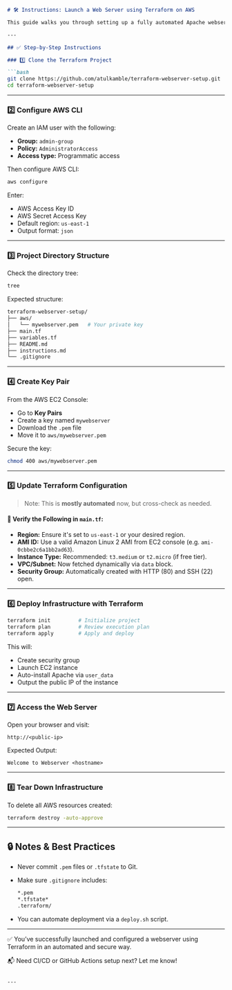 ````markdown
# 🛠️ Instructions: Launch a Web Server using Terraform on AWS

This guide walks you through setting up a fully automated Apache webserver on an EC2 instance using Terraform and AWS CLI.

---

## ✅ Step-by-Step Instructions

### 1️⃣ Clone the Terraform Project

```bash
git clone https://github.com/atulkamble/terraform-webserver-setup.git
cd terraform-webserver-setup
````

---

### 2️⃣ Configure AWS CLI

Create an IAM user with the following:

* **Group:** `admin-group`
* **Policy:** `AdministratorAccess`
* **Access type:** Programmatic access

Then configure AWS CLI:

```bash
aws configure
```

Enter:

* AWS Access Key ID
* AWS Secret Access Key
* Default region: `us-east-1`
* Output format: `json`

---

### 3️⃣ Project Directory Structure

Check the directory tree:

```bash
tree
```

Expected structure:

```bash
terraform-webserver-setup/
├── aws/
│   └── mywebserver.pem   # Your private key
├── main.tf
├── variables.tf
├── README.md
├── instructions.md
└── .gitignore
```

---

### 4️⃣ Create Key Pair

From the AWS EC2 Console:

* Go to **Key Pairs**
* Create a key named `mywebserver`
* Download the `.pem` file
* Move it to `aws/mywebserver.pem`

Secure the key:

```bash
chmod 400 aws/mywebserver.pem
```

---

### 5️⃣ Update Terraform Configuration

> Note: This is **mostly automated** now, but cross-check as needed.

#### 🔁 Verify the Following in `main.tf`:

* **Region:** Ensure it's set to `us-east-1` or your desired region.
* **AMI ID:** Use a valid Amazon Linux 2 AMI from EC2 console (e.g. `ami-0cbbe2c6a1bb2ad63`).
* **Instance Type:** Recommended: `t3.medium` or `t2.micro` (if free tier).
* **VPC/Subnet:** Now fetched dynamically via `data` block.
* **Security Group:** Automatically created with HTTP (80) and SSH (22) open.

---

### 6️⃣ Deploy Infrastructure with Terraform

```bash
terraform init         # Initialize project
terraform plan         # Review execution plan
terraform apply        # Apply and deploy
```

This will:

* Create security group
* Launch EC2 instance
* Auto-install Apache via `user_data`
* Output the public IP of the instance

---

### 7️⃣ Access the Web Server

Open your browser and visit:

```
http://<public-ip>
```

Expected Output:

```
Welcome to Webserver <hostname>
```

---

### 8️⃣ Tear Down Infrastructure

To delete all AWS resources created:

```bash
terraform destroy -auto-approve
```

---

## 🔒 Notes & Best Practices

* Never commit `.pem` files or `.tfstate` to Git.
* Make sure `.gitignore` includes:

  ```bash
  *.pem
  *.tfstate*
  .terraform/
  ```
* You can automate deployment via a `deploy.sh` script.

---

✅ You’ve successfully launched and configured a webserver using Terraform in an automated and secure way.

📬 Need CI/CD or GitHub Actions setup next? Let me know!

```

---

